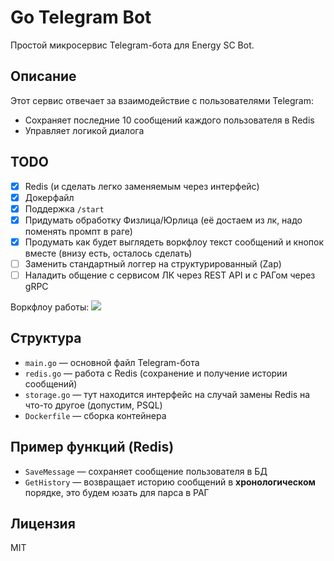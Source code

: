 # Go Telegram Bot

Простой микросервис Telegram-бота для Energy SC Bot.

## Описание

Этот сервис отвечает за взаимодействие с пользователями Telegram:
- Сохраняет последние 10 сообщений каждого пользователя в Redis
- Управляет логикой диалога

## TODO
- [x] Redis (и сделать легко заменяемым через интерфейс)
- [x] Докерфайл
- [x] Поддержка `/start`
- [x] Придумать обработку Физлица/Юрлица (её достаем из лк, надо поменять промпт в раге)
- [x] Продумать как будет выглядеть воркфлоу текст сообщений и кнопок вместе (внизу есть, осталось сделать)
- [ ] Заменить стандартный логгер на структурированный (Zap)
- [ ] Наладить общение с сервисом ЛК через REST API и с РАГом через gRPC

Воркфлоу работы:
[![](https://mermaid.ink/img/pako:eNqlV21P21YU_iuepUqtFFh4SQr5sGoa2z5Nq6Z-WpgsLzHBWmyntrOOYSQI614EGmuFtEpby7pJ-xwooaEQ-Av3_qM9517bcfySjg1E63t973POfc45z7neVBtO01BrasvVO-vKg5VVW8HPrVsKe8Gu-TYbsFP8XeBvxIb8QOG77DWGV-xErvR83fVv32bPWZ__wPr06s4d-eqR0W44lqFZXqvOjoA1ZCdswHt8h_fwNGSDGlk55j_h-VwBbl-YvOI7CmYu2FBhT_lj2Dq994WEbKw7ZsOY28T8HjvGym2FXWPBBd_HdjgFL3rkLz_Ykjtahm24elsz7Ydd093QOrq_Xi-yihMMxJlfK5-9_3Fos-20TFvruI7V8evs1_FyeP-n5IZ_B9ujdz-0dLOtgDCYVz59cD8EcPwOzHe62H2U6-u-gsEJnRMU9xI7vzZcc21DA8AmJhVBH7k3ureV9M3rNhqG59UjtrAQ9AheEDUsh6eHGB2T35KwMxkq6QTfLynsGbvkB--EhjuG6zk2aHM6vunYgH7Bd4BFG0bAHih4vObfg0IEqc_e4LeP1BjhRP0Qw9rQvjTbbU_TG4RRhwsDdj4R_CNJJLvEvz3EEi8pAj2yE6I0Ta_T1iUUDmpZurtRZ09oAwBehrTBujhXjMB3w_1iX3yKZzjDBfw9J07ur3xUEmlOU-Q4Rr-wV0QY70UJ59g-_Nd05JGPJDDqZJMfUNoQcbCHmkDmbAOVErJHdQJ_rtgl5hHcXXB9zPck7adUTVh7hhVDypQripUIWsxbyqTj-f_LJk1QvNJmWigEw9VMz-sa8mARqcTIkP9IuUgbRbbDDmnAJd9V8EgFQvUJrpEN_DGdpA8nxCAXX5zi3xqY4rUkxXZ81EWd_UUVQSwig4ZETZaT_tuiMAHcWNd9zYIi1tkfQD4DxCWpgkgPwXkMBpzzYjgUptP149QvqPsaCdyePOJ4Y8toag6pRfwuU9DhYldvaQ-noZNagTz-BLIiBCAUvRNRvqL4ElC67T0y3DhOkMAZwaRQ7Qk1XIPQkSYghmBCVF86Uq6hTSpnFH3y9oRqnDqCCFok9vmqHGm_Y7cc025p40jVUa5vgDQMVek8DBU2jNvYS5ijHBlK5qiJJTqXMjPzXrJRZTqXWBC2nQg2HNKroMDpILfxFLckYUaEMxHZeFIGJh0oaf9vkeYXQbR7uo2A6BcafAVBGYW0RcELJppdvr2b7H-bL7myBhJDDaa6DrISXKDMgq20quVrnVialJLcyD4tJiU5I8DiHp9q-eLluI1HdsYz0tQh6weTzTynvwusdGeOENPzEvd3HGA4bqswkurKua1aGMprvMUtWWxJ9trpfh3ybajoK7oGKOKCGd8L-EGQG5l8nJsXXz7Of0lEtLSihp2TivHqzHRhMqaT5DnFMEgocFqRpV5M6m6uGMeVPCnEueWft_NmtGcvYhLlN_6zaKPpFGCDYEr2ZXGywUtdBfNDNy0f4s4bTHbynOYuSB937XQXzzaY7EUmkQHxBST3ViKlJtMHi_qjPAvdAcSHA7q1aIDEb8IjtYSPP7Op1ny3a5RUy3DxGYOhukm4qyrS1TJW1Roem7r71aq6am9hT0e3P3ccK9rmOt3Wulpb09seRt1OU_eNFVPHZ-V4iWE3DfcDp2v7aq26VKkIELW2qX6j1ubK5dn56l38V128W1mo0tsNtTZTnZstL5arCwuV5YX55cry0lZJ_VbYnZ9drFbnF-aqS4vzy-VyZa6kGk3Td9xP5Bet-LDd-gcEbU4j?type=png)](https://mermaid.live/edit#pako:eNqlV21P21YU_iuepUqtFFh4SQr5sGoa2z5Nq6Z-WpgsLzHBWmyntrOOYSQI614EGmuFtEpby7pJ-xwooaEQ-Av3_qM9517bcfySjg1E63t973POfc45z7neVBtO01BrasvVO-vKg5VVW8HPrVsKe8Gu-TYbsFP8XeBvxIb8QOG77DWGV-xErvR83fVv32bPWZ__wPr06s4d-eqR0W44lqFZXqvOjoA1ZCdswHt8h_fwNGSDGlk55j_h-VwBbl-YvOI7CmYu2FBhT_lj2Dq994WEbKw7ZsOY28T8HjvGym2FXWPBBd_HdjgFL3rkLz_Ykjtahm24elsz7Ydd093QOrq_Xi-yihMMxJlfK5-9_3Fos-20TFvruI7V8evs1_FyeP-n5IZ_B9ujdz-0dLOtgDCYVz59cD8EcPwOzHe62H2U6-u-gsEJnRMU9xI7vzZcc21DA8AmJhVBH7k3ureV9M3rNhqG59UjtrAQ9AheEDUsh6eHGB2T35KwMxkq6QTfLynsGbvkB--EhjuG6zk2aHM6vunYgH7Bd4BFG0bAHih4vObfg0IEqc_e4LeP1BjhRP0Qw9rQvjTbbU_TG4RRhwsDdj4R_CNJJLvEvz3EEi8pAj2yE6I0Ta_T1iUUDmpZurtRZ09oAwBehrTBujhXjMB3w_1iX3yKZzjDBfw9J07ur3xUEmlOU-Q4Rr-wV0QY70UJ59g-_Nd05JGPJDDqZJMfUNoQcbCHmkDmbAOVErJHdQJ_rtgl5hHcXXB9zPck7adUTVh7hhVDypQripUIWsxbyqTj-f_LJk1QvNJmWigEw9VMz-sa8mARqcTIkP9IuUgbRbbDDmnAJd9V8EgFQvUJrpEN_DGdpA8nxCAXX5zi3xqY4rUkxXZ81EWd_UUVQSwig4ZETZaT_tuiMAHcWNd9zYIi1tkfQD4DxCWpgkgPwXkMBpzzYjgUptP149QvqPsaCdyePOJ4Y8toag6pRfwuU9DhYldvaQ-noZNagTz-BLIiBCAUvRNRvqL4ElC67T0y3DhOkMAZwaRQ7Qk1XIPQkSYghmBCVF86Uq6hTSpnFH3y9oRqnDqCCFok9vmqHGm_Y7cc025p40jVUa5vgDQMVek8DBU2jNvYS5ijHBlK5qiJJTqXMjPzXrJRZTqXWBC2nQg2HNKroMDpILfxFLckYUaEMxHZeFIGJh0oaf9vkeYXQbR7uo2A6BcafAVBGYW0RcELJppdvr2b7H-bL7myBhJDDaa6DrISXKDMgq20quVrnVialJLcyD4tJiU5I8DiHp9q-eLluI1HdsYz0tQh6weTzTynvwusdGeOENPzEvd3HGA4bqswkurKua1aGMprvMUtWWxJ9trpfh3ybajoK7oGKOKCGd8L-EGQG5l8nJsXXz7Of0lEtLSihp2TivHqzHRhMqaT5DnFMEgocFqRpV5M6m6uGMeVPCnEueWft_NmtGcvYhLlN_6zaKPpFGCDYEr2ZXGywUtdBfNDNy0f4s4bTHbynOYuSB937XQXzzaY7EUmkQHxBST3ViKlJtMHi_qjPAvdAcSHA7q1aIDEb8IjtYSPP7Op1ny3a5RUy3DxGYOhukm4qyrS1TJW1Roem7r71aq6am9hT0e3P3ccK9rmOt3Wulpb09seRt1OU_eNFVPHZ-V4iWE3DfcDp2v7aq26VKkIELW2qX6j1ubK5dn56l38V128W1mo0tsNtTZTnZstL5arCwuV5YX55cry0lZJ_VbYnZ9drFbnF-aqS4vzy-VyZa6kGk3Td9xP5Bet-LDd-gcEbU4j)

## Структура

- `main.go` — основной файл Telegram-бота
- `redis.go` — работа с Redis (сохранение и получение истории сообщений)
- `storage.go` — тут находится интерфейс на случай замены Redis на что-то другое (допустим, PSQL)
- `Dockerfile` — сборка контейнера

## Пример функций (Redis)

- `SaveMessage` — сохраняет сообщение пользователя в БД
- `GetHistory` — возвращает историю сообщений в __хронологическом__ порядке, это будем юзать для парса в РАГ

## Лицензия

MIT
